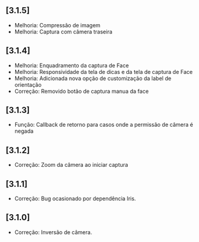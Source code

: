 ## [3.1.5]
- Melhoria: Compressão de imagem
- Melhoria: Captura com câmera traseira

## [3.1.4]
- Melhoria: Enquadramento da captura de Face
- Melhoria: Responsividade da tela de dicas e da tela de captura de Face
- Melhoria: Adicionada nova opção de customização da label de orientação
- Correção: Removido botão de captura manua da face

## [3.1.3]
- Função: Callback de retorno para casos onde a permissão de câmera é negada 

## [3.1.2]
- Correção: Zoom da câmera ao iniciar captura

## [3.1.1]
- Correção: Bug ocasionado por dependência Iris.

## [3.1.0]
- Correção: Inversão de câmera.